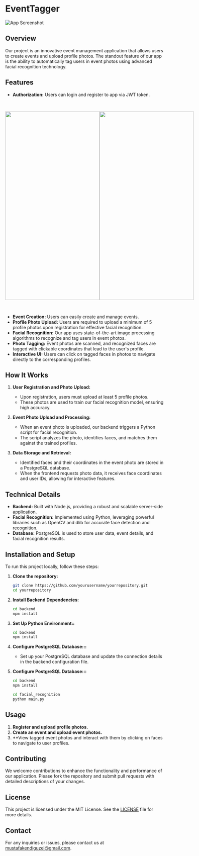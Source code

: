 # EventTagger

![App Screenshot](link_to_screenshot)

## Overview

Our project is an innovative event management application that allows users to create events and upload profile photos. The standout feature of our app is the ability to automatically tag users in event photos using advanced facial recognition technology.

## Features
- **Authorization:** Users can login and register to app via JWT token.
  
<br>

<p align="center" style="display: flex; justify-content: space-evenly;">
  <img src="https://github.com/user-attachments/assets/21f324b6-3cb4-4117-9f25-a747b534f252" width="300" height="600">
  <img src="https://github.com/user-attachments/assets/3329ae61-2f6e-46a4-b236-17d6a6e98c6a" width="300" height="600">
</p>

<br>

- **Event Creation:** Users can easily create and manage events.
- **Profile Photo Upload:** Users are required to upload a minimum of 5 profile photos upon registration for effective facial recognition.
- **Facial Recognition:** Our app uses state-of-the-art image processing algorithms to recognize and tag users in event photos.
- **Photo Tagging:** Event photos are scanned, and recognized faces are tagged with clickable coordinates that lead to the user's profile.
- **Interactive UI:** Users can click on tagged faces in photos to navigate directly to the corresponding profiles.


## How It Works

1. **User Registration and Photo Upload:**
   - Upon registration, users must upload at least 5 profile photos.
   - These photos are used to train our facial recognition model, ensuring high accuracy.

2. **Event Photo Upload and Processing:**
   - When an event photo is uploaded, our backend triggers a Python script for facial recognition.
   - The script analyzes the photo, identifies faces, and matches them against the trained profiles.

3. **Data Storage and Retrieval:**
   - Identified faces and their coordinates in the event photo are stored in a PostgreSQL database.
   - When the frontend requests photo data, it receives face coordinates and user IDs, allowing for interactive features.

## Technical Details

- **Backend:** Built with Node.js, providing a robust and scalable server-side application.
- **Facial Recognition:** Implemented using Python, leveraging powerful libraries such as OpenCV and dlib for accurate face detection and recognition.
- **Database:** PostgreSQL is used to store user data, event details, and facial recognition results.

## Installation and Setup

To run this project locally, follow these steps:

1. **Clone the repository:**
   ```bash
   git clone https://github.com/yourusername/yourrepository.git
   cd yourrepository
2. **Install Backend Dependencies:**
   ```bash
   cd backend
   npm install
3. **Set Up Python Environment::**
   ```bash
   cd backend
   npm install
4. **Configure PostgreSQL Database:::**
   - Set up your PostgreSQL database and update the connection details in the backend configuration file.  

5. **Configure PostgreSQL Database:::**
   ```bash
   cd backend
   npm install

   cd facial_recognition
   python main.py

## Usage

1. **Register and upload profile photos.**
2. **Create an event and upload event photos.**
3. **View tagged event photos and interact with them by clicking on faces to navigate to user profiles.

## Contributing

We welcome contributions to enhance the functionality and performance of our application. Please fork the repository and submit pull requests with detailed descriptions of your changes.

## License

This project is licensed under the MIT License. See the [LICENSE](LICENSE) file for more details.

## Contact

For any inquiries or issues, please contact us at [mustafakendiguzel@gmail.com](mailto:mustafakendiguzel@gmail.com).






